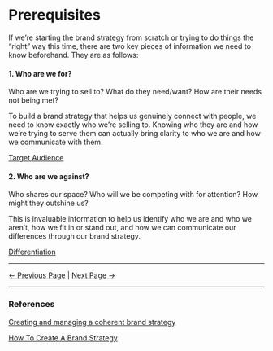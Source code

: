 # Prerequisites

If we’re starting the brand strategy from scratch or trying to do things the “right” way this time, there are two key pieces of information we need to know beforehand. They are as follows:

#### 1. Who are we for?

Who are we trying to sell to? What do they need/want? How are their needs not being met?

To build a brand strategy that helps us genuinely connect with people, we need to know exactly who we’re selling to. Knowing who they are and how we’re trying to serve them can actually bring clarity to who we are and how we communicate with them.

[Target Audience](../foundation/audience.md)

#### 2. Who are we against?

Who shares our space? Who will we be competing with for attention? How might they outshine us?

This is invaluable information to help us identify who we are and who we aren’t, how we fit in or stand out, and how we can communicate our differences through our brand strategy.

[Differentiation](../foundation/differentiation.md)

<hr/>

[<- Previous Page](./index.md)
|
[Next Page ->](./vision.md)

<hr/>

### References

[Creating and managing a coherent brand strategy](https://www.liquidlight.co.uk/blog/brand-frameworks-creating-and-managing-a-coherent-brand-strategy/)

[How To Create A Brand Strategy](https://www.columnfivemedia.com/how-to-create-a-brand-strategy/)
